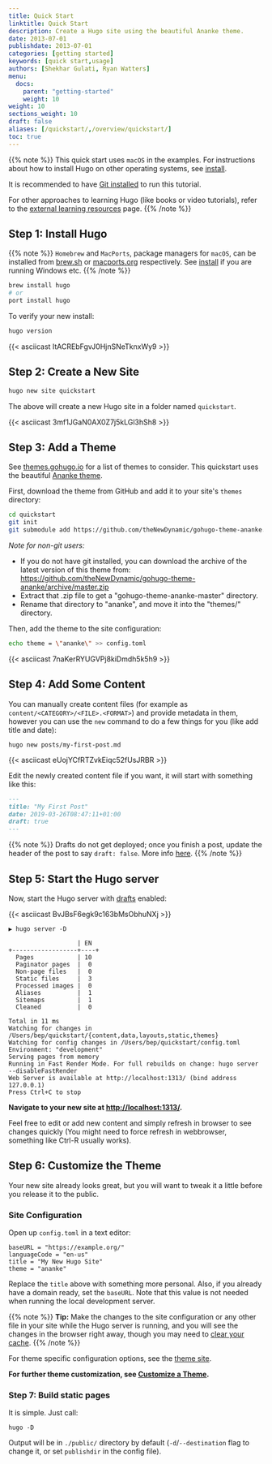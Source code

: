 ```yaml
---
title: Quick Start
linktitle: Quick Start
description: Create a Hugo site using the beautiful Ananke theme.
date: 2013-07-01
publishdate: 2013-07-01
categories: [getting started]
keywords: [quick start,usage]
authors: [Shekhar Gulati, Ryan Watters]
menu:
  docs:
    parent: "getting-started"
    weight: 10
weight: 10
sections_weight: 10
draft: false
aliases: [/quickstart/,/overview/quickstart/]
toc: true
---
```


{{% note %}}
This quick start uses `macOS` in the examples. For instructions about how to install Hugo on other operating systems, see [install](/getting-started/installing).

It is recommended to have [Git installed](https://git-scm.com/downloads) to run this tutorial.

For other approaches to learning Hugo (like books or video tutorials), refer to the [external learning resources](/getting-started/external-learning-resources/) page.
{{% /note %}}

## Step 1: Install Hugo

{{% note %}}
`Homebrew` and `MacPorts`, package managers for `macOS`,  can be installed from [brew.sh](https://brew.sh/) or [macports.org](https://www.macports.org/) respectively. See [install](/getting-started/installing) if you are running Windows etc.
{{% /note %}}

```bash
brew install hugo
# or
port install hugo
```

To verify your new install:

```bash
hugo version
```

{{< asciicast ItACREbFgvJ0HjnSNeTknxWy9 >}}

## Step 2: Create a New Site

```bash
hugo new site quickstart
```

The above will create a new Hugo site in a folder named `quickstart`.

{{< asciicast 3mf1JGaN0AX0Z7j5kLGl3hSh8 >}}

## Step 3: Add a Theme

See [themes.gohugo.io](https://themes.gohugo.io/) for a list of themes to consider. This quickstart uses the beautiful [Ananke theme](https://themes.gohugo.io/gohugo-theme-ananke/).

First, download the theme from GitHub and add it to your site's `themes` directory:

```bash
cd quickstart
git init
git submodule add https://github.com/theNewDynamic/gohugo-theme-ananke.git themes/ananke
```

*Note for non-git users:*
   - If you do not have git installed, you can download the archive of the latest
     version of this theme from:
       https://github.com/theNewDynamic/gohugo-theme-ananke/archive/master.zip
   - Extract that .zip file to get a "gohugo-theme-ananke-master" directory.
   - Rename that directory to "ananke", and move it into the "themes/" directory.

Then, add the theme to the site configuration:

```bash
echo theme = \"ananke\" >> config.toml
```

{{< asciicast 7naKerRYUGVPj8kiDmdh5k5h9 >}}

## Step 4: Add Some Content

You can manually create content files (for example as `content/<CATEGORY>/<FILE>.<FORMAT>`) and provide metadata in them, however you can use the `new` command to do a few things for you (like add title and date):

```
hugo new posts/my-first-post.md
```

{{< asciicast eUojYCfRTZvkEiqc52fUsJRBR >}}

Edit the newly created content file if you want, it will start with something like this:

```markdown
---
title: "My First Post"
date: 2019-03-26T08:47:11+01:00
draft: true
---

```

{{% note %}}
Drafts do not get deployed; once you finish a post, update the header of the post to say `draft: false`. More info [here](/getting-started/usage/#draft-future-and-expired-content).
{{% /note %}}

## Step 5: Start the Hugo server

Now, start the Hugo server with [drafts](/getting-started/usage/#draft-future-and-expired-content) enabled:

{{< asciicast BvJBsF6egk9c163bMsObhuNXj >}}

```
▶ hugo server -D

                   | EN
+------------------+----+
  Pages            | 10
  Paginator pages  |  0
  Non-page files   |  0
  Static files     |  3
  Processed images |  0
  Aliases          |  1
  Sitemaps         |  1
  Cleaned          |  0

Total in 11 ms
Watching for changes in /Users/bep/quickstart/{content,data,layouts,static,themes}
Watching for config changes in /Users/bep/quickstart/config.toml
Environment: "development"
Serving pages from memory
Running in Fast Render Mode. For full rebuilds on change: hugo server --disableFastRender
Web Server is available at http://localhost:1313/ (bind address 127.0.0.1)
Press Ctrl+C to stop
```

**Navigate to your new site at [http://localhost:1313/](http://localhost:1313/).**

Feel free to edit or add new content and simply refresh in browser to see changes quickly (You might need to force refresh in webbrowser, something like Ctrl-R usually works).

## Step 6: Customize the Theme

Your new site already looks great, but you will want to tweak it a little before you release it to the public.

### Site Configuration

Open up `config.toml` in a text editor:

```
baseURL = "https://example.org/"
languageCode = "en-us"
title = "My New Hugo Site"
theme = "ananke"
```

Replace the `title` above with something more personal. Also, if you already have a domain ready, set the `baseURL`. Note that this value is not needed when running the local development server.

{{% note %}}
**Tip:** Make the changes to the site configuration or any other file in your site while the Hugo server is running, and you will see the changes in the browser right away, though you may need to [clear your cache](https://kb.iu.edu/d/ahic).
{{% /note %}}

For theme specific configuration options, see the [theme site](https://github.com/theNewDynamic/gohugo-theme-ananke).

**For further theme customization, see [Customize a Theme](/themes/customizing/).**

### Step 7: Build static pages

It is simple. Just call:

```
hugo -D
```

Output will be in `./public/` directory by default (`-d`/`--destination` flag to change it, or set `publishdir` in the config file).

